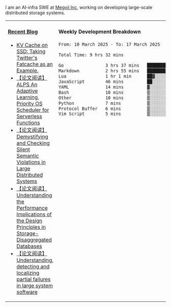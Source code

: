 I am an AI-infra SWE at [Megvii Inc](https://en.megvii.com/), working on developing large-scale distributed storage systems.

<table width="960px">
<tr>
<td valign="top" width="50%">

#### <a href="https://www.kongjun18.me" target="_blank">Recent Blog</a>

<!-- BLOG-POST-LIST:START -->
- [KV Cache on SSD: Taking Twitter&#39;s Fatcache as an Example.](https://kongjun18.github.io/posts/kv-cache-on-disk-taking-twitters-fatcache-as-an-example/)
- [【论文阅读】ALPS An Adaptive Learning, Priority OS Scheduler for Serverless Functions](https://kongjun18.github.io/posts/alps-an-adaptive-learning-priority-os-scheduler-for-serverless-functions/)
- [【论文阅读】Demystifying and Checking Silent Semantic Violations in Large Distributed Systems](https://kongjun18.github.io/posts/demystifying-and-checking-silent-semantic-violations-in-large-distributed-systems/)
- [【论文阅读】Understanding the Performance Implications of the Design Principles in Storage-Disaggregated Databases](https://kongjun18.github.io/posts/understanding-the-performance-implications-of-the-design-principles-in-storage-disaggregated-databases/)
- [【论文阅读】Understanding, detecting and localizing partial failures in large system software](https://kongjun18.github.io/posts/understanding-detecting-and-localizing-partial-failures-in-large-system-software/)
<!-- BLOG-POST-LIST:END -->

</td>
<td valign="top" width="50%">

#### Weekly Development Breakdown

<!--START_SECTION:waka-->

```txt
From: 10 March 2025 - To: 17 March 2025

Total Time: 9 hrs 32 mins

Go                3 hrs 37 mins   █████████▓░░░░░░░░░░░░░░░   38.04 %
Markdown          2 hrs 55 mins   ███████▓░░░░░░░░░░░░░░░░░   30.70 %
Lua               1 hr 1 min      ██▓░░░░░░░░░░░░░░░░░░░░░░   10.75 %
JavaScript        46 mins         ██░░░░░░░░░░░░░░░░░░░░░░░   08.12 %
YAML              14 mins         ▓░░░░░░░░░░░░░░░░░░░░░░░░   02.58 %
Bash              10 mins         ▒░░░░░░░░░░░░░░░░░░░░░░░░   01.80 %
Other             10 mins         ▒░░░░░░░░░░░░░░░░░░░░░░░░   01.75 %
Python            7 mins          ▒░░░░░░░░░░░░░░░░░░░░░░░░   01.30 %
Protocol Buffer   6 mins          ▒░░░░░░░░░░░░░░░░░░░░░░░░   01.10 %
Vim Script        5 mins          ▒░░░░░░░░░░░░░░░░░░░░░░░░   01.02 %
```

<!--END_SECTION:waka-->
</td>
</tr>

</table>
